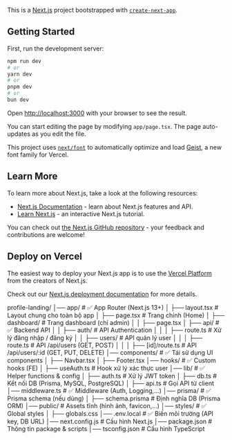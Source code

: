 This is a [Next.js](https://nextjs.org) project bootstrapped with [`create-next-app`](https://nextjs.org/docs/app/api-reference/cli/create-next-app).

## Getting Started

First, run the development server:

```bash
npm run dev
# or
yarn dev
# or
pnpm dev
# or
bun dev
```

Open [http://localhost:3000](http://localhost:3000) with your browser to see the result.

You can start editing the page by modifying `app/page.tsx`. The page auto-updates as you edit the file.

This project uses [`next/font`](https://nextjs.org/docs/app/building-your-application/optimizing/fonts) to automatically optimize and load [Geist](https://vercel.com/font), a new font family for Vercel.

## Learn More

To learn more about Next.js, take a look at the following resources:

- [Next.js Documentation](https://nextjs.org/docs) - learn about Next.js features and API.
- [Learn Next.js](https://nextjs.org/learn) - an interactive Next.js tutorial.

You can check out [the Next.js GitHub repository](https://github.com/vercel/next.js) - your feedback and contributions are welcome!

## Deploy on Vercel

The easiest way to deploy your Next.js app is to use the [Vercel Platform](https://vercel.com/new?utm_medium=default-template&filter=next.js&utm_source=create-next-app&utm_campaign=create-next-app-readme) from the creators of Next.js.

Check out our [Next.js deployment documentation](https://nextjs.org/docs/app/building-your-application/deploying) for more details.



profile-landing/
│── app/                    # ✅ App Router (Next.js 13+)
│   ├── layout.tsx          # Layout chung cho toàn bộ app
│   ├── page.tsx            # Trang chính (Home)
│   ├── dashboard/          # Trang dashboard (chỉ admin)
│   │   ├── page.tsx
│   ├── api/                # ✅ Backend API
│   │   ├── auth/           # API Authentication
│   │   │   ├── route.ts    # Xử lý đăng nhập / đăng ký
│   │   ├── users/          # API quản lý user
│   │   │   ├── route.ts    # API /api/users (GET, POST)
│   │   │   ├── [id]/route.ts # API /api/users/:id (GET, PUT, DELETE)
│── components/             # ✅ Tái sử dụng UI components
│   ├── Navbar.tsx
│   ├── Footer.tsx
│── hooks/                  # ✅ Custom hooks (FE)
│   ├── useAuth.ts          # Hook xử lý xác thực user
│── lib/                    # ✅ Helper functions & config
│   ├── auth.ts             # Xử lý JWT token
│   ├── db.ts               # Kết nối DB (Prisma, MySQL, PostgreSQL)
│   ├── api.ts              # Gọi API từ client
│── middleware.ts           # ✅ Middleware (Auth, Logging,...)
│── prisma/                 # ✅ Prisma schema (nếu dùng)
│   ├── schema.prisma       # Định nghĩa DB (Prisma ORM)
│── public/                 # Assets tĩnh (hình ảnh, favicon,...)
│── styles/                 # ✅ Global styles
│   ├── globals.css
│── .env.local              # ✅ Biến môi trường (API key, DB URL)
│── next.config.js          # Cấu hình Next.js
│── package.json            # Thông tin package & scripts
│── tsconfig.json           # Cấu hình TypeScript
